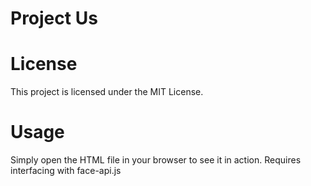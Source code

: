 # Project Us

# License
This project is licensed under the MIT License.

# Usage
Simply open the HTML file in your browser to see it in action.
Requires interfacing with face-api.js
